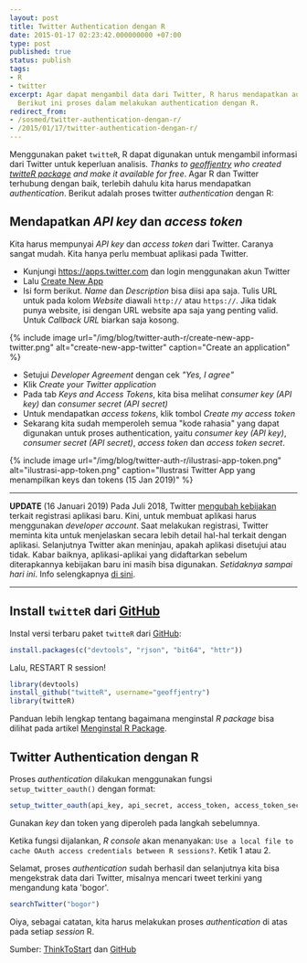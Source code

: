 ```yaml
---
layout: post
title: Twitter Authentication dengan R
date: 2015-01-17 02:23:42.000000000 +07:00
type: post
published: true
status: publish
tags:
- R
- twitter
excerpt: Agar dapat mengambil data dari Twitter, R harus mendapatkan authentication.
  Berikut ini proses dalam melakukan authentication dengan R.
redirect_from:
- /sosmed/twitter-authentication-dengan-r/
- /2015/01/17/twitter-authentication-dengan-r/
---
```

Menggunakan paket `twitteR`, R dapat digunakan untuk mengambil informasi
dari Twitter untuk keperluan analisis. *Thanks to
[geoffjentry](https://github.com/geoffjentry/twitteR) who created
[twitteR package](https://github.com/geoffjentry/twitteR) and make it
available for free*. Agar R dan Twitter terhubung dengan baik, terlebih
dahulu kita harus mendapatkan *authentication*. Berikut adalah proses
twitter *authentication* dengan R:

## Mendapatkan *API key* dan *access token*

Kita harus mempunyai *API key* dan *access token* dari Twitter. Caranya
sangat mudah. Kita hanya perlu membuat aplikasi pada Twitter.

-   Kunjungi <https://apps.twitter.com> dan login menggunakan akun
    Twitter
-   Lalu [Create New App](https://apps.twitter.com/app/new)
-   Isi form berikut. *Name* dan *Description* bisa diisi apa saja.
    Tulis URL untuk pada kolom *Website* diawali `http://` atau
    `https://`. Jika tidak punya website, isi dengan URL website apa
    saja yang penting valid. Untuk *Callback URL* biarkan saja kosong.

{% include image url="/img/blog/twitter-auth-r/create-new-app-twitter.png" alt="create-new-app-twitter" caption="Create an application" %}

-   Setujui *Developer Agreement* dengan cek *"Yes, I agree"*
-   Klik *Create your Twitter application*
-   Pada tab *Keys and Access Tokens*, kita bisa melihat *consumer key
    (API key)* dan *consumer secret (API secret)*
-   Untuk mendapatkan *access tokens*, klik tombol *Create my access
    token*
-   Sekarang kita sudah memperoleh semua "kode rahasia" yang dapat
    digunakan untuk proses authentication, yaitu *consumer key (API
    key)*, *consumer secret (API secret)*, *access token* dan *access
    token secret*.
	

{% include image url="/img/blog/twitter-auth-r/ilustrasi-app-token.png" alt="ilustrasi-app-token.png" caption="Ilustrasi Twitter App yang menampilkan keys dan tokens (15 Jan 2019)" %}

---

**UPDATE** (16 Januari 2019) Pada Juli 2018, Twitter [mengubah kebijakan](https://blog.twitter.com/developer/en_us/topics/tools/2018/new-developer-requirements-to-protect-our-platform.html) terkait registrasi aplikasi baru. Kini, untuk membuat aplikasi harus menggunakan *developer account*. Saat melakukan registrasi, Twitter meminta kita untuk menjelaskan secara lebih detail hal-hal terkait dengan aplikasi. Selanjutnya Twitter akan meninjau, apakah aplikasi disetujui atau tidak. Kabar baiknya, aplikasi-aplikai yang didaftarkan sebelum diterapkannya kebijakan baru ini masih bisa digunakan. *Setidaknya sampai hari ini*. Info selengkapnya [di sini](https://blog.twitter.com/developer/en_us/topics/tools/2018/new-developer-requirements-to-protect-our-platform.html).

---

## Install `twitteR` dari [GitHub](https://github.com/geoffjentry/twitteR)

Instal versi terbaru paket `twitteR` dari
[GitHub](https://github.com/geoffjentry/twitteR):

```r
install.packages(c("devtools", "rjson", "bit64", "httr"))
```

Lalu, RESTART R session!

```r
library(devtools)
install_github("twitteR", username="geoffjentry")
library(twitteR)
```

Panduan lebih lengkap tentang bagaimana menginstal *R package* bisa
dilihat pada artikel [Menginstal R
Package](http://nurandi.net/r/menginstal-r-package/).

## Twitter Authentication dengan R

Proses *authentication* dilakukan menggunakan fungsi
`setup_twitter_oauth()` dengan format:

```r
setup_twitter_oauth(api_key, api_secret, access_token, access_token_secret)
```

Gunakan *key* dan token yang diperoleh pada langkah sebelumnya.

Ketika fungsi dijalankan, *R console* akan menanyakan:
`Use a local file to cache OAuth access credentials between R sessions?`.
Ketik 1 atau 2.

Selamat, proses *authentication* sudah berhasil dan selanjutnya kita
bisa mengekstrak data dari Twitter, misalnya mencari tweet terkini yang
mengandung kata 'bogor'.

```r
searchTwitter("bogor")
```

Oiya, sebagai catatan, kita harus melakukan proses *authentication* di
atas pada setiap *session* R.

Sumber:
[ThinkToStart](http://thinktostart.com/twitter-authentification-with-r)
dan [GitHub](https://github.com/geoffjentry/twitteR)
